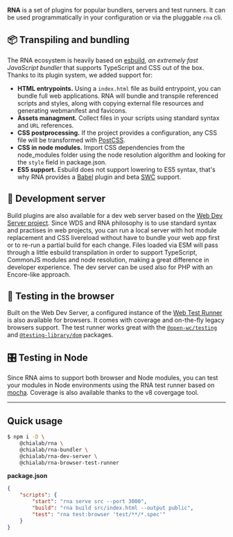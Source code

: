 **RNA** is a set of plugins for popular bundlers, servers and test runners. It can be used programmatically in your configuration or via the pluggable `rna` cli.

## 📦 Transpiling and bundling

The RNA ecosystem is heavily based on [esbuild](https://esbuild.github.io/), *an extremely fast JavaScript bundler* that supports TypeScript and CSS out of the box. Thanks to its plugin system, we added support for:

* **HTML entrypoints.** Using a `index.html` file as build entrypoint, you can bundle full web applications. RNA will bundle and transpile referenced scripts and styles, along with copying external file resources and generating webmanifest and favicons.
* **Assets managment.** Collect files in your scripts using standard syntax and `URL` references.
* **CSS postprocessing.** If the project provides a configuration, any CSS file will be transformed with [PostCSS](https://postcss.org/).
* **CSS in node modules.** Import CSS dependencies from the node_modules folder using the node resolution algorithm and looking for the `style` field in package.json.
* **ES5 support.** Esbuild does not support lowering to ES5 syntax, that's why RNA provides a [Babel](https://babeljs.io/) plugin and beta [SWC](https://swc.rs/) support.

## 🚀 Development server

Build plugins are also available for a dev web server based on the [Web Dev Server project](https://modern-web.dev/docs/dev-server/overview/). Since WDS and RNA philosophy is to use standard syntax and practises in web projects, you can run a local server with hot module replacement and CSS livereload without have to bundle your web app first or to re-run a partial build for each change. Files loaded via ESM will pass through a little esbuild transpilation in order to support TypeScript, CommonJS modules and node resolution, making a great difference in developer experience. The dev server can be used also for PHP with an Encore-like approach.

## 🧭 Testing in the browser

Built on the Web Dev Server, a configured instance of the [Web Test Runner](https://modern-web.dev/docs/test-runner/overview/) is also available for browsers. It comes with coverage and on-the-fly legacy browsers support. The test runner works great with the [`@open-wc/testing`](https://www.npmjs.com/package/@open-wc/testing) and [`@testing-library/dom`](https://www.npmjs.com/package/@testing-library/dom) packages.

## 🎛 Testing in Node

Since RNA aims to support both browser and Node modules, you can test your modules in Node environments using the RNA test runner based on [mocha](https://mochajs.org/). Coverage is also available thanks to the v8 covergage tool.

---

## Quick usage

```sh
$ npm i -D \
    @chialab/rna \
    @chialab/rna-bundler \
    @chialab/rna-dev-server \
    @chialab/rna-browser-test-runner
```

**package.json**
```json
{
    "scripts": {
        "start": "rna serve src --port 3000",
        "build": "rna build src/index.html --output public",
        "test": "rna test:browser 'test/**/*.spec'"
    }
}

